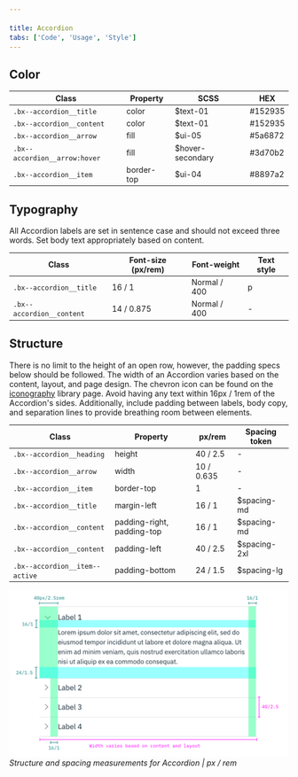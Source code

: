 ```yaml
---

title: Accordion
tabs: ['Code', 'Usage', 'Style']
---
```


## Color

| Class                         | Property   | SCSS             | HEX     |
| ----------------------------- | ---------- | ---------------- | ------- |
| `.bx--accordion__title`       | color      | $text-01         | #152935 |
| `.bx--accordion__content`     | color      | $text-01         | #152935 |
| `.bx--accordion__arrow`       | fill       | $ui-05           | #5a6872 |
| `.bx--accordion__arrow:hover` | fill       | $hover-secondary | #3d70b2 |
| `.bx--accordion__item`        | border-top | $ui-04           | #8897a2 |

## Typography

All Accordion labels are set in sentence case and should not exceed three words. Set body text appropriately based on content.

| Class                     | Font-size (px/rem) | Font-weight  | Text style |
| ------------------------- | ------------------ | ------------ | ---------- |
| `.bx--accordion__title`   | 16 / 1             | Normal / 400 | p          |
| `.bx--accordion__content` | 14 / 0.875         | Normal / 400 | -          |

## Structure

There is no limit to the height of an open row, however, the padding specs below should be followed. The width of an Accordion varies based on the content, layout, and page design. The chevron icon can be found on the [iconography](/guidelines/iconography/library) library page. Avoid having any text within 16px / 1rem of the Accordion's sides. Additionally, include padding between labels, body copy, and separation lines to provide breathing room between elements.

| Class                          | Property                   | px/rem     | Spacing token |
| ------------------------------ | -------------------------- | ---------- | ------------- |
| `.bx--accordion__heading`      | height                     | 40 / 2.5   | -             |
| `.bx--accordion__arrow`        | width                      | 10 / 0.635 | -             |
| `.bx--accordion__item`         | border-top                 | 1          | -             |
| `.bx--accordion__title`        | margin-left                | 16 / 1     | $spacing-md   |
| `.bx--accordion__content`      | padding-right, padding-top | 16 / 1     | $spacing-md   |
| `.bx--accordion__content`      | padding-left               | 40 / 2.5   | $spacing-2xl  |
| `.bx--accordion__item--active` | padding-bottom             | 24 / 1.5   | $spacing-lg   |

![Structure and spacing measurements for Accordion](images/accordion-style-1.png)
_Structure and spacing measurements for Accordion | px / rem_
